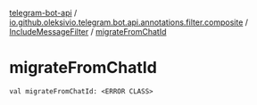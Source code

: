 [telegram-bot-api](../../index.md) / [io.github.oleksivio.telegram.bot.api.annotations.filter.composite](../index.md) / [IncludeMessageFilter](index.md) / [migrateFromChatId](./migrate-from-chat-id.md)

# migrateFromChatId

`val migrateFromChatId: <ERROR CLASS>`